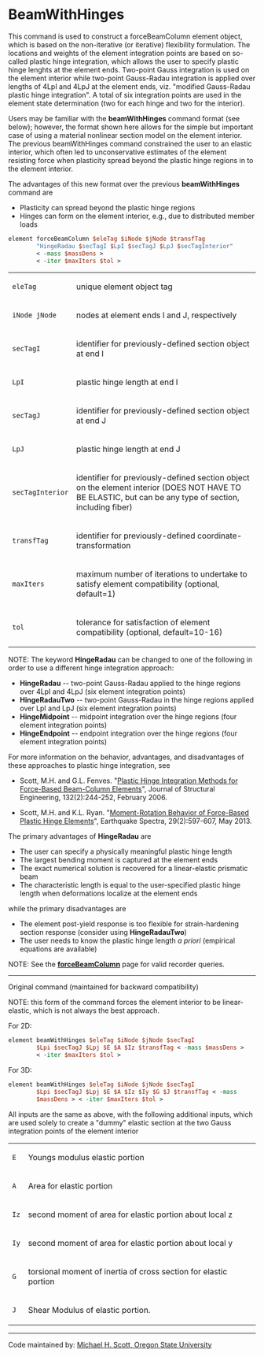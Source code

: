 # BeamWithHinges

<p>This command is used to construct a forceBeamColumn element object,
which is based on the non-iterative (or iterative) flexibility
formulation. The locations and weights of the element integration points
are based on so-called plastic hinge integration, which allows the user
to specify plastic hinge lenghts at the element ends. Two-point Gauss
integration is used on the element interior while two-point Gauss-Radau
integration is applied over lengths of 4LpI and 4LpJ at the element
ends, viz. "modified Gauss-Radau plastic hinge integration". A total of
six integration points are used in the element state determination (two
for each hinge and two for the interior).

<p>Users may be familiar with the <strong>beamWithHinges</strong>
command format (see below); however, the format shown here allows for
the simple but important case of using a material nonlinear section
model on the element interior. The previous beamWithHinges command
constrained the user to an elastic interior, which often led to
unconservative estimates of the element resisting force when plasticity
spread beyond the plastic hinge regions in to the element interior.</p>

The advantages of this new format over the previous
<strong>beamWithHinges</strong> command are

<ul>
  <li>Plasticity can spread beyond the plastic hinge regions</li>
  <li>Hinges can form on the element interior, e.g., due to distributed member loads</li>
</ul>

```tcl
element forceBeamColumn $eleTag $iNode $jNode $transfTag
        "HingeRadau $secTagI $LpI $secTagJ $LpJ $secTagInterior" 
        < -mass $massDens > 
        < -iter $maxIters $tol >
```

<table>
<tbody>
<tr class="odd">
<td><code class="parameter-table-variable">eleTag</code></td>
<td><p>unique element object tag</p></td>
</tr>
<tr class="even">
<td><p><code class="parameter-table-variable">iNode jNode</code></p></td>
<td><p>nodes at element ends I and J, respectively</p></td>
</tr>
<tr class="odd">
<td><code class="parameter-table-variable">secTagI</code></td>
<td><p>identifier for previously-defined section object at end
I</p></td>
</tr>
<tr class="even">
<td><code class="parameter-table-variable">LpI</code></td>
<td><p>plastic hinge length at end I</p></td>
</tr>
<tr class="odd">
<td><code class="parameter-table-variable">secTagJ</code></td>
<td><p>identifier for previously-defined section object at end
J</p></td>
</tr>
<tr class="even">
<td><code class="parameter-table-variable">LpJ</code></td>
<td><p>plastic hinge length at end J</p></td>
</tr>
<tr class="odd">
<td><code class="parameter-table-variable">secTagInterior</code></td>
<td><p>identifier for previously-defined section object on the element
interior (DOES NOT HAVE TO BE ELASTIC, but can be any type of section,
including fiber)</p></td>
</tr>
<tr class="even">
<td><code class="parameter-table-variable">transfTag</code></td>
<td><p>identifier for previously-defined
coordinate-transformation</p></td>
</tr>
<tr class="odd">
<td><code class="parameter-table-variable">maxIters</code></td>
<td><p>maximum number of iterations to undertake to satisfy element
compatibility (optional, default=1)</p></td>
</tr>
<tr class="even">
<td><code class="parameter-table-variable">tol</code></td>
<td><p>tolerance for satisfaction of element compatibility (optional,
default=10-16)</p></td>
</tr>
</tbody>
</table>

NOTE: The keyword <strong>HingeRadau</strong> can be changed to one
of the following in order to use a different hinge integration
approach:

<ul>
  <li><strong>HingeRadau</strong> -- two-point Gauss-Radau applied to the hinge regions over 4LpI and 4LpJ (six element integration points)</li>
  <li><strong>HingeRadauTwo</strong> -- two-point Gauss-Radau in the hinge regions applied over LpI and LpJ (six element integration points)</li>
  <li><strong>HingeMidpoint</strong> -- midpoint integration over the hinge regions (four element integration points)</li>
  <li><strong>HingeEndpoint</strong> -- endpoint integration over the hinge regions (four element integration points)</li>
</ul>

For more information on the behavior, advantages, and disadvantages
of these approaches to plastic hinge integration, see

- Scott, M.H. and G.L. Fenves. "<a
  href="http://dx.doi.org/10.1061/(ASCE)0733-9445(2006)132:2(244)">Plastic
  Hinge Integration Methods for Force-Based Beam-Column Elements</a>",
  Journal of Structural Engineering, 132(2):244-252, February 2006.

- Scott, M.H. and K.L. Ryan. "<a
  href="http://dx.doi.org/10.1193/1.4000136">Moment-Rotation Behavior of
  Force-Based Plastic Hinge Elements</a>", Earthquake Spectra, 29(2):597-607, May 2013.

<p>The primary advantages of <strong>HingeRadau</strong> are</p>
<ul>
  <li>The user can specify a physically meaningful plastic hinge length</li>
  <li>The largest bending moment is captured at the element ends</li>
  <li>The exact numerical solution is recovered for a linear-elastic prismatic beam</li>
  <li>The characteristic length is equal to the user-specified plastic hinge length when deformations localize at the element ends</li>
</ul>

<p>while the primary disadvantages are</p>
<ul>
  <li>The element post-yield response is too flexible for strain-hardening section response (consider using <strong>HingeRadauTwo</strong>)</li>
  <li>The user needs to know the plastic hinge length <em>a priori</em> (empirical equations are available)</li>
</ul>

<p>NOTE: See the <strong><a href="Force-Based_Beam-Column_Element"
title="wikilink"> forceBeamColumn</a></strong> page for valid recorder queries.</p>
<hr />

<p>Original command (maintained for backward compatibility)</p>
<p>NOTE: this form of the command forces the element interior to be
linear-elastic, which is not always the best approach.</p>
<p>For 2D:</p>

```tcl
element beamWithHinges $eleTag $iNode $jNode $secTagI
        $Lpi $secTagJ $Lpj $E $A $Iz $transfTag < -mass $massDens >
        < -iter $maxIters $tol >
```

<p>For 3D:</p>

```tcl
element beamWithHinges $eleTag $iNode $jNode $secTagI
        $Lpi $secTagJ $Lpj $E $A $Iz $Iy $G $J $transfTag < -mass
        $massDens > < -iter $maxIters $tol >
```

<p>All inputs are the same as above, with the following additional
inputs, which are used solely to create a "dummy" elastic section at the
two Gauss integration points of the element interior</p>
<table>
<tbody>
<tr class="odd">
<td><code class="parameter-table-variable">E</code></td>
<td><p>Youngs modulus elastic portion</p></td>
</tr>
<tr class="even">
<td><code class="parameter-table-variable">A</code></td>
<td><p>Area for elastic portion</p></td>
</tr>
<tr class="odd">
<td><code class="parameter-table-variable">Iz</code></td>
<td><p>second moment of area for elastic portion about local z</p></td>
</tr>
<tr class="even">
<td><code class="parameter-table-variable">Iy</code></td>
<td><p>second moment of area for elastic portion about local y</p></td>
</tr>
<tr class="odd">
<td><code class="parameter-table-variable">G</code></td>
<td><p>torsional moment of inertia of cross section for elastic
portion</p></td>
</tr>
<tr class="even">
<td><code class="parameter-table-variable">J</code></td>
<td><p>Shear Modulus of elastic portion.</p></td>
</tr>
</tbody>
</table>

<hr />

<p>Code maintained by: <a
href="http://web.engr.oregonstate.edu/~mhscott">Michael H. Scott, Oregon State University</a></p>

